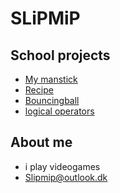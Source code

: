 # SLiPMiP

## School projects

- [My manstick](stickman/)
- [Recipe](opskrift/)
- [Bouncingball](bouncingball/)
- [logical operators](logicaloperators/)

## About me
- i play videogames 
- Slipmip@outlook.dk